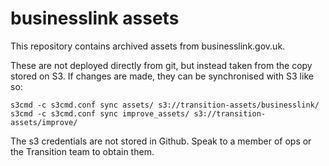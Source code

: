 businesslink assets
===================

This repository contains archived assets from businesslink.gov.uk. 

These are not deployed directly from git, but instead taken from the copy 
stored on S3. If changes are made, they can be synchronised with S3 like so:

    s3cmd -c s3cmd.conf sync assets/ s3://transition-assets/businesslink/
    s3cmd -c s3cmd.conf sync improve_assets/ s3://transition-assets/improve/

The s3 credentials are not stored in Github. Speak to a member of
ops or the Transition team to obtain them.
